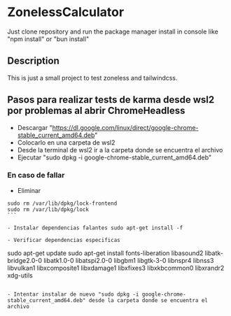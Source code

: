 # ZonelessCalculator

Just clone repository and run the package manager install in console like "npm install" or "bun install"


## Description

This is just a small project to test zoneless and tailwindcss.
 

 ## Pasos para realizar tests de karma desde wsl2 por problemas al abrir ChromeHeadless

- Descargar "https://dl.google.com/linux/direct/google-chrome-stable_current_amd64.deb"
- Colocarlo en una carpeta de wsl2
- Desde la terminal de wsl2 ir a la carpeta donde se encuentra el archivo
- Ejecutar "sudo dpkg -i google-chrome-stable_current_amd64.deb"

### En caso de fallar 

- Eliminar  

````
sudo rm /var/lib/dpkg/lock-frontend
sudo rm /var/lib/dpkg/lock
```

- Instalar dependencias falantes sudo apt-get install -f

- Verificar dependencias especificas

````
sudo apt-get update
sudo apt-get install fonts-liberation libasound2 libatk-bridge2.0-0 libatk1.0-0 libatspi2.0-0 libgbm1 libgtk-3-0 libnspr4 libnss3 libvulkan1 libxcomposite1 libxdamage1 libxfixes3 libxkbcommon0 libxrandr2 xdg-utils
```

- Intentar instalar de nuevo "sudo dpkg -i google-chrome-stable_current_amd64.deb" desde la carpeta donde se encuentra el archivo

